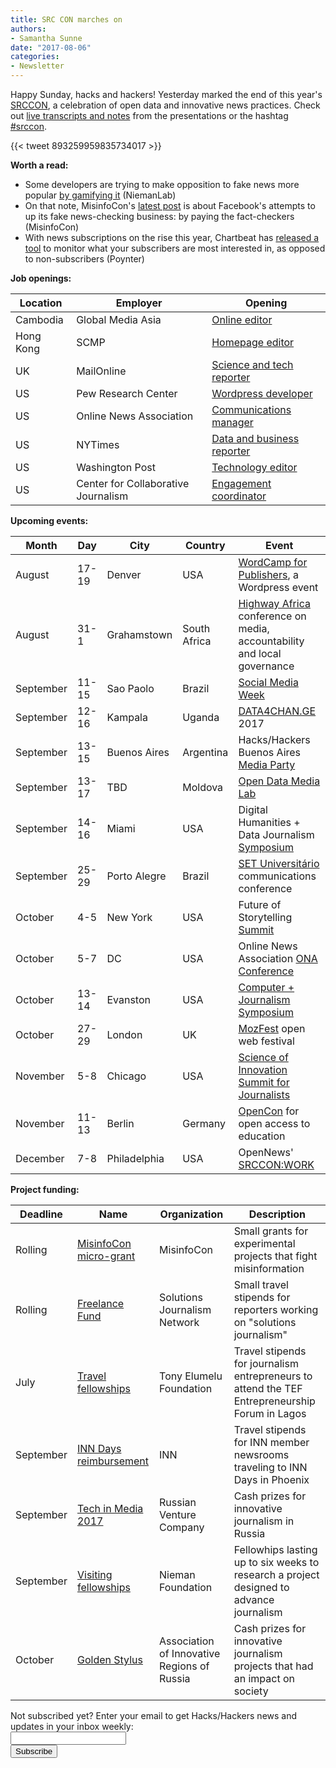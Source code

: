 ```yaml
---
title: SRC CON marches on
authors:
- Samantha Sunne
date: "2017-08-06"
categories:
- Newsletter
---
```


Happy Sunday, hacks and hackers! Yesterday marked the end of this year's [SRCCON](https://srccon.org/), a celebration of open data and innovative news practices. Check out [live transcripts and notes](http://schedule.srccon.org/) from the presentations or the hashtag [#srccon](https://twitter.com/search?q=%23srccon).

{{< tweet 893259959835734017 >}}

**Worth a read:**

* Some developers are trying to make opposition to fake news more popular [by gamifying it](http://www.niemanlab.org/2017/08/games-might-be-a-good-tool-for-fighting-fake-news-heres-what-three-developers-have-learned/) (NiemanLab)
* On that note, MisinfoCon's [latest post](https://misinfocon.com/facebook-is-paying-its-fact-checking-partners-now-and-giving-them-a-lot-more-work-to-do-b5fe8718134e) is about Facebook's attempts to up its fake news-checking business: by paying the fact-checkers (MisinfoCon)
* With news subscriptions on the rise this year, Chartbeat has [released a tool](http://www.poynter.org/2017/want-to-check-what-your-subscribers-are-reading-chartbeat-has-a-new-tool-for-that/469350/) to monitor what your subscribers are most interested in, as opposed to non-subscribers (Poynter)

**Job openings:**

| Location | Employer | Opening |
| ------ | -------- | ----------- |
Cambodia | Global Media Asia | [Online editor](http://ijnet.org/en/opportunities/global-media-asia-seeks-online-editor-cambodia)
Hong Kong | SCMP | [Homepage editor](http://www.gorkanajobs.co.uk/job/73178/south-china-morning-post-homepage-editor-hong-kong-/?deviceType=Desktop&TrackID=1)
UK | MailOnline | [Science and tech reporter](http://www.gorkanajobs.co.uk//job/73095/mailonline-junior-news-reporter-science-and-technology/)
US | Pew Research Center | [Wordpress developer](https://jobs-prc.icims.com/jobs/5161/senior-developer-(wordpress-php-javascript)/job?mobile=false&width=641&height=500&bga=true&needsRedirect=false&jan1offset=60&jun1offset=120)
US | Online News Association | [Communications manager](http://careers.journalists.org/jobs/10136832/communications-manager)
US | NYTimes | [Data and business reporter](http://talkingbiznews.com/biz-news-help-wanted/ny-times-seeks-data-and-business-reporter/)
US | Washington Post | [Technology editor](http://talkingbiznews.com/biz-news-help-wanted/washington-post-seeks-technology-editor/)
US | Center for Collaborative Journalism | [Engagement coordinator](https://www.mercerjobs.com/postings/2275)

**Upcoming events:**

| Month | Day | City | Country | Event |
| ----- | --- | ---- | ------- | ----- |
August | 17-19 | Denver | USA | [WordCamp for Publishers](https://2017-denver.journalist.wordcamp.org/), a Wordpress event
August | 31-1 | Grahamstown | South Africa | [Highway Africa](http://highwayafrica.ru.ac.za/) conference on media, accountability and local governance
September | 11-15 | Sao Paolo | Brazil | [Social Media Week](http://ijnet.org/en/opportunities/social-media-week-opens-registration-worldwide)
September | 12-16 | Kampala | Uganda | [DATA4CHAN.GE](https://data4change.workable.com/j/39DA82ABB7) 2017
September | 13-15 | Buenos Aires | Argentina | Hacks/Hackers Buenos Aires [Media Party](http://mediaparty.info/)
September | 13-17 | TBD | Moldova | [Open Data Media Lab](http://www.md.undp.org/content/moldova/en/home/presscenter/pressreleases/2017/07/17/pnud-inspir-jurnali-tii-i-activi-tii-civici-s-valorifice-datele-deschise-.html)
September | 14-16 | Miami | USA | Digital Humanities + Data Journalism [Symposium](http://dhdjmiami.com/)
September | 25-29 | Porto Alegre | Brazil | [SET Universitário](http://www.pucrs.br/famecos/set/) communications conference
October | 4-5 | New York | USA | Future of Storytelling [Summit](https://futureofstorytelling.org/summit)
October | 5-7 | DC | USA | Online News Association [ONA Conference](https://ona17.journalists.org/)
October | 13-14 | Evanston | USA | [Computer + Journalism Symposium](http://cj2017.northwestern.edu/)
October | 27-29 | London | UK | [MozFest](https://mozillafestival.org/) open web festival
November | 5-8 | Chicago | USA | [Science of Innovation Summit for Journalists](http://ijnet.org/en/opportunities/science-innovation-summit-journalists-open-us)
November | 11-13 | Berlin | Germany | [OpenCon](https://apply.opencon2017.org/referral/canada) for open access to education
December | 7-8 | Philadelphia | USA | OpenNews'  [SRCCON:WORK](https://opennews.org/blog/srccon-work/)

**Project funding:**

| Deadline | Name | Organization | Description |
| -------- | ---- | ------------ | ----- |
Rolling | [MisinfoCon micro-grant](https://docs.google.com/forms/d/e/1FAIpQLScyX13mJU0DLUaoAFijjClCOUbzKrdqfFR2gMwv0eXVKJYXyQ/viewform?c=0&w=1) | MisinfoCon | Small grants for experimental projects that fight misinformation
Rolling | [Freelance Fund](http://solutionsjournalism.org/now-offering-travel-funds-freelancers/) | Solutions Journalism Network | Small travel stipends for reporters working on "solutions journalism"
July | [Travel fellowships](https://docs.google.com/forms/d/e/1FAIpQLSe1vCUVCBj0ZPhZoFjIp73XFOlUi18VgLbTe-30NorbiffyIg/viewform) | Tony Elumelu Foundation | Travel stipends for journalism entrepreneurs to attend the TEF Entrepreneurship Forum in Lagos
September | [INN Days reimbursement](https://form.jotform.com/60836014737961) | INN | Travel stipends for INN member newsrooms traveling to INN Days in Phoenix
September | [Tech in Media 2017](http://ijnet.org/en/opportunities/innovative-journalism-contest-accepting-entries-russia) | Russian Venture Company | Cash prizes for innovative journalism in Russia
September | [Visiting fellowships](http://nieman.harvard.edu/fellowships/nieman-visiting-fellowships/) | Nieman Foundation | Fellowhips lasting up to six weeks to research a project designed to advance journalism
October | [Golden Stylus](http://ijnet.org/en/opportunities/contest-reporting-new-technologies-open-russia) | Association of Innovative Regions of Russia | Cash prizes for innovative journalism projects that had an impact on society

<div id="mc_embed_signup"><form id="mc-embedded-subscribe-form" class="validate" action="//hackshackers.us1.list-manage.com/subscribe/post?u=c56f2e53d5ed6ef87f8aaa75c&amp;id=fb2bc6f10b" method="post" name="mc-embedded-subscribe-form" novalidate="" target="_blank">

<div id="mc_embed_signup_scroll">

<div class="mc-field-group"><label for="mce-EMAIL">Not subscribed yet? Enter your email to get Hacks/Hackers news and updates in your inbox weekly:  </label></div>

<div class="mc-field-group"><input id="mce-EMAIL" class="required email" name="EMAIL" type="email" value="" /></div>

<!-- real people should not fill this in and expect good things - do not remove this or risk form bot signups-->

<div style="position: absolute; left: -5000px;"><input tabindex="-1" name="b_c56f2e53d5ed6ef87f8aaa75c_fb2bc6f10b" type="text" value="" /></div>

<div class="clear"><input id="mc-embedded-subscribe" class="button" name="subscribe" type="submit" value="Subscribe" /></div>

</div>

</form></div>

<!--End mc_embed_signup-->

<meta name="twitter:card" content="summary">

<meta name="twitter:image:src" content="https://hackshackers.com/content-images/about/hackshackers_logomark.png">

